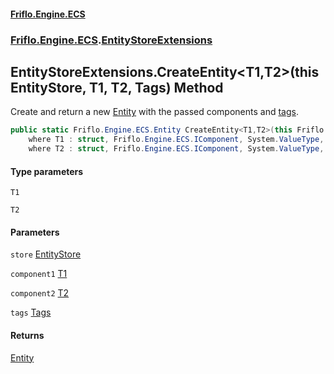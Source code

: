 #### [Friflo.Engine.ECS](index.md 'index')
### [Friflo.Engine.ECS](Friflo.Engine.ECS.md 'Friflo.Engine.ECS').[EntityStoreExtensions](EntityStoreExtensions.md 'Friflo.Engine.ECS.EntityStoreExtensions')

## EntityStoreExtensions.CreateEntity<T1,T2>(this EntityStore, T1, T2, Tags) Method

Create and return a new [Entity](Entity.md 'Friflo.Engine.ECS.Entity') with the passed components and [tags](EntityStoreExtensions.CreateEntity_T1,T2_(thisEntityStore,T1,T2,Tags).md#Friflo.Engine.ECS.EntityStoreExtensions.CreateEntity_T1,T2_(thisFriflo.Engine.ECS.EntityStore,T1,T2,Friflo.Engine.ECS.Tags).tags 'Friflo.Engine.ECS.EntityStoreExtensions.CreateEntity<T1,T2>(this Friflo.Engine.ECS.EntityStore, T1, T2, Friflo.Engine.ECS.Tags).tags').

```csharp
public static Friflo.Engine.ECS.Entity CreateEntity<T1,T2>(this Friflo.Engine.ECS.EntityStore store, T1 component1, T2 component2, in Friflo.Engine.ECS.Tags tags=default(Friflo.Engine.ECS.Tags))
    where T1 : struct, Friflo.Engine.ECS.IComponent, System.ValueType, System.ValueType
    where T2 : struct, Friflo.Engine.ECS.IComponent, System.ValueType, System.ValueType;
```
#### Type parameters

<a name='Friflo.Engine.ECS.EntityStoreExtensions.CreateEntity_T1,T2_(thisFriflo.Engine.ECS.EntityStore,T1,T2,Friflo.Engine.ECS.Tags).T1'></a>

`T1`

<a name='Friflo.Engine.ECS.EntityStoreExtensions.CreateEntity_T1,T2_(thisFriflo.Engine.ECS.EntityStore,T1,T2,Friflo.Engine.ECS.Tags).T2'></a>

`T2`
#### Parameters

<a name='Friflo.Engine.ECS.EntityStoreExtensions.CreateEntity_T1,T2_(thisFriflo.Engine.ECS.EntityStore,T1,T2,Friflo.Engine.ECS.Tags).store'></a>

`store` [EntityStore](EntityStore.md 'Friflo.Engine.ECS.EntityStore')

<a name='Friflo.Engine.ECS.EntityStoreExtensions.CreateEntity_T1,T2_(thisFriflo.Engine.ECS.EntityStore,T1,T2,Friflo.Engine.ECS.Tags).component1'></a>

`component1` [T1](EntityStoreExtensions.CreateEntity_T1,T2_(thisEntityStore,T1,T2,Tags).md#Friflo.Engine.ECS.EntityStoreExtensions.CreateEntity_T1,T2_(thisFriflo.Engine.ECS.EntityStore,T1,T2,Friflo.Engine.ECS.Tags).T1 'Friflo.Engine.ECS.EntityStoreExtensions.CreateEntity<T1,T2>(this Friflo.Engine.ECS.EntityStore, T1, T2, Friflo.Engine.ECS.Tags).T1')

<a name='Friflo.Engine.ECS.EntityStoreExtensions.CreateEntity_T1,T2_(thisFriflo.Engine.ECS.EntityStore,T1,T2,Friflo.Engine.ECS.Tags).component2'></a>

`component2` [T2](EntityStoreExtensions.CreateEntity_T1,T2_(thisEntityStore,T1,T2,Tags).md#Friflo.Engine.ECS.EntityStoreExtensions.CreateEntity_T1,T2_(thisFriflo.Engine.ECS.EntityStore,T1,T2,Friflo.Engine.ECS.Tags).T2 'Friflo.Engine.ECS.EntityStoreExtensions.CreateEntity<T1,T2>(this Friflo.Engine.ECS.EntityStore, T1, T2, Friflo.Engine.ECS.Tags).T2')

<a name='Friflo.Engine.ECS.EntityStoreExtensions.CreateEntity_T1,T2_(thisFriflo.Engine.ECS.EntityStore,T1,T2,Friflo.Engine.ECS.Tags).tags'></a>

`tags` [Tags](Tags.md 'Friflo.Engine.ECS.Tags')

#### Returns
[Entity](Entity.md 'Friflo.Engine.ECS.Entity')
